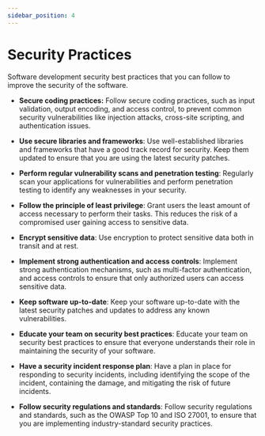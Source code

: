 ```yaml
---
sidebar_position: 4
---
```


# Security Practices

Software development security best practices that you can follow to improve the security of the software.

- **Secure coding practices:** Follow secure coding practices, such as input validation, output encoding, and access control, to prevent common security vulnerabilities like injection attacks, cross-site scripting, and authentication issues.

- **Use secure libraries and frameworks**: Use well-established libraries and frameworks that have a good track record for security. Keep them updated to ensure that you are using the latest security patches.

- **Perform regular vulnerability scans and penetration testing**: Regularly scan your applications for vulnerabilities and perform penetration testing to identify any weaknesses in your security.

- **Follow the principle of least privilege**: Grant users the least amount of access necessary to perform their tasks. This reduces the risk of a compromised user gaining access to sensitive data.

- **Encrypt sensitive data**: Use encryption to protect sensitive data both in transit and at rest.

- **Implement strong authentication and access controls**: Implement strong authentication mechanisms, such as multi-factor authentication, and access controls to ensure that only authorized users can access sensitive data.

- **Keep software up-to-date**: Keep your software up-to-date with the latest security patches and updates to address any known vulnerabilities.

- **Educate your team on security best practices**: Educate your team on security best practices to ensure that everyone understands their role in maintaining the security of your software.

- **Have a security incident response plan**: Have a plan in place for responding to security incidents, including identifying the scope of the incident, containing the damage, and mitigating the risk of future incidents.

- **Follow security regulations and standards**: Follow security regulations and standards, such as the OWASP Top 10 and ISO 27001, to ensure that you are implementing industry-standard security practices.
